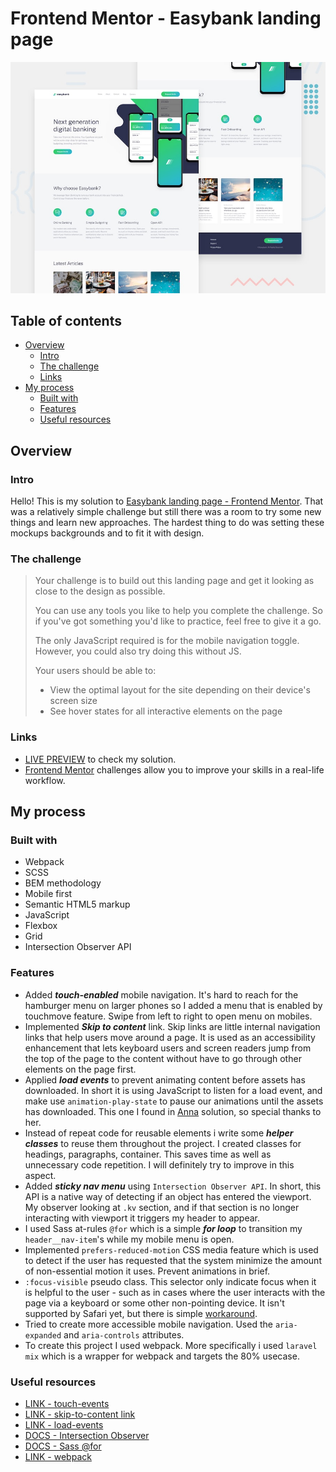 # Frontend Mentor - Easybank landing page

![Design preview for the Easybank landing page coding challenge](./design/desktop-preview.jpg)

## Table of contents

- [Overview](#overview)
  - [Intro](#intro)
  - [The challenge](#the-challenge)
  - [Links](#links)
- [My process](#my-process)
  - [Built with](#built-with)
  - [Features](#features)
  - [Useful resources](#useful-resources)

## Overview

### Intro
Hello! This is my solution to [Easybank landing page - Frontend Mentor](https://www.frontendmentor.io/challenges/easybank-landing-page-WaUhkoDN). That was a relatively simple challenge but still there was a room to try some new things and learn new approaches. The hardest thing to do was setting these mockups backgrounds and to fit it with design. 


### The challenge

>Your challenge is to build out this landing page and get it looking as close to the design as possible.
>
>You can use any tools you like to help you complete the challenge. So if you've got something you'd like to practice, feel free to give it a go.
>
>The only JavaScript required is for the mobile navigation toggle. However, you could also try doing this without JS.
>
>Your users should be able to:
>- View the optimal layout for the site depending on their device's screen size
>- See hover states for all interactive elements on the page

### Links

- [LIVE PREVIEW](https://easybank-tediko.netlify.app/) to check my solution.
- [Frontend Mentor](https://www.frontendmentor.io) challenges allow you to improve your skills in a real-life workflow.

## My process

### Built with

 - Webpack
 - SCSS
 - BEM methodology
 - Mobile first
 - Semantic HTML5 markup
 - JavaScript
 - Flexbox
 - Grid
 - Intersection Observer API

### Features

- Added ***touch-enabled*** mobile navigation. It's hard to reach for the hamburger menu on larger phones so I added a menu that is enabled by touchmove feature. Swipe from left to right to open menu on mobiles. 
- Implemented ***Skip to content*** link. Skip links are little internal navigation links that help users move around a page. It is used as an accessibility enhancement that lets keyboard users and screen readers jump from the top of the page to the content without have to go through other elements on the page first.
- Applied ***load events*** to prevent animating content before assets has downloaded. In short it is using JavaScript to listen for a load event, and make use `animation-play-state` to pause our animations until the assets has downloaded. This one I found in [Anna](https://www.frontendmentor.io/solutions/easybank-landing-page-grid-css-animations-js-scss-PC1gxE5Df) solution, so special thanks to her.
- Instead of repeat code for reusable elements i write some ***helper classes*** to reuse them throughout the project. I created classes for headings, paragraphs, container. This saves time as well as unnecessary code repetition. I will definitely try to improve in this aspect.
- Added ***sticky nav menu*** using `Intersection Observer API`. In short, this API is a native way of detecting if an object has entered the viewport. My observer looking at `.kv` section, and if that section is no longer interacting with viewport it triggers my header to appear.
- I used Sass at-rules `@for` which is a simple ***for loop*** to transition my `header__nav-item`'s while my mobile menu is open.
- Implemented `prefers-reduced-motion` CSS media feature which is used to detect if the user has requested that the system minimize the amount of non-essential motion it uses. Prevent animations in brief.
- `:focus-visible` pseudo class. This selector only indicate focus when it is helpful to the user - such as in cases where the user interacts with the page via a keyboard or some other non-pointing device. It isn't supported by Safari yet, but there is simple [workaround](https://stackoverflow.com/questions/31402576/enable-focus-only-on-keyboard-use-or-tab-press).
- Tried to create more accessible mobile navigation. Used the `aria-expanded` and `aria-controls` attributes.
- To create this project I used webpack. More specifically i used `laravel mix` which is a wrapper for webpack and targets the 80% usecase.

### Useful resources
 
- [LINK - touch-events](https://flaviocopes.com/touch-events/)
- [LINK - skip-to-content link](https://css-tricks.com/how-to-create-a-skip-to-content-link/)
- [LINK - load-events](https://css-tricks.com/making-animations-wait/)
- [DOCS - Intersection Observer](https://developer.mozilla.org/en-US/docs/Web/API/Intersection_Observer_API)
- [DOCS - Sass @for](https://sass-lang.com/documentation/at-rules/control/for)
- [LINK - webpack](https://laravel-mix.com/docs/6.0/what-is-mix)